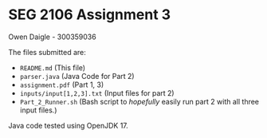 # SEG 2106 Assignment 3
Owen Daigle - 300359036

The files submitted are: 
- `README.md` (This file)
- `parser.java` (Java Code for Part 2)
- `assignment.pdf` (Part 1, 3)
- `inputs/input[1,2,3].txt` (Input files for part 2)
- `Part_2_Runner.sh` (Bash script to *hopefully* easily run part 2 with all three input files.)

Java code tested using OpenJDK 17.